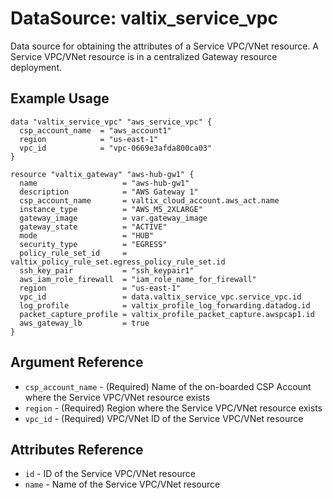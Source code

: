 # DataSource: valtix_service_vpc
Data source for obtaining the attributes of a Service VPC/VNet resource.  A Service VPC/VNet resource is in a centralized Gateway resource deployment.

## Example Usage
```hcl
data "valtix_service_vpc" "aws_service_vpc" {
  csp_account_name  = "aws_account1"
  region            = "us-east-1"
  vpc_id            = "vpc-0669e3afda800ca03"
}

resource "valtix_gateway" "aws-hub-gw1" {
  name                   = "aws-hub-gw1"
  description            = "AWS Gateway 1"
  csp_account_name       = valtix_cloud_account.aws_act.name
  instance_type          = "AWS_M5_2XLARGE"
  gateway_image          = var.gateway_image
  gateway_state          = "ACTIVE"
  mode                   = "HUB"
  security_type          = "EGRESS"
  policy_rule_set_id     = valtix_policy_rule_set.egress_policy_rule_set.id
  ssh_key_pair           = "ssh_keypair1"
  aws_iam_role_firewall  = "iam_role_name_for_firewall"
  region                 = "us-east-1"
  vpc_id                 = data.valtix_service_vpc.service_vpc.id
  log_profile            = valtix_profile_log_forwarding.datadog.id
  packet_capture_profile = valtix_profile_packet_capture.awspcap1.id
  aws_gateway_lb         = true
}
```

## Argument Reference
* `csp_account_name` - (Required) Name of the on-boarded CSP Account where the Service VPC/VNet resource exists
* `region` - (Required) Region where the Service VPC/VNet resource exists
* `vpc_id` - (Required) VPC/VNet ID of the Service VPC/VNet resource

## Attributes Reference
* `id` - ID of the Service VPC/VNet resource
* `name` - Name of the Service VPC/VNet resource